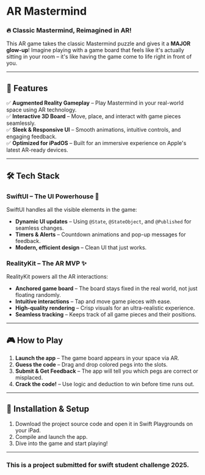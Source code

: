 # AR Mastermind

### 🔥 Classic Mastermind, Reimagined in AR!

This AR game takes the classic Mastermind puzzle and gives it a **MAJOR glow-up**! Imagine playing with a game board that feels like it's actually sitting in your room – it's like having the game come to life right in front of you. 

---

## 🚀 Features
✅ **Augmented Reality Gameplay** – Play Mastermind in your real-world space using AR technology.  
✅ **Interactive 3D Board** – Move, place, and interact with game pieces seamlessly.  
✅ **Sleek & Responsive UI** – Smooth animations, intuitive controls, and engaging feedback.  
✅ **Optimized for iPadOS** – Built for an immersive experience on Apple's latest AR-ready devices.  

---

## 🛠️ Tech Stack

### SwiftUI – The UI Powerhouse 🎨
SwiftUI handles all the visible elements in the game:
- **Dynamic UI updates** – Using `@State`, `@StateObject`, and `@Published` for seamless changes.
- **Timers & Alerts** – Countdown animations and pop-up messages for feedback.
- **Modern, efficient design** – Clean UI that just works.

### RealityKit – The AR MVP ✨
RealityKit powers all the AR interactions:
- **Anchored game board** – The board stays fixed in the real world, not just floating randomly.
- **Intuitive interactions** – Tap and move game pieces with ease.
- **High-quality rendering** – Crisp visuals for an ultra-realistic experience.
- **Seamless tracking** – Keeps track of all game pieces and their positions.

---

## 🎮 How to Play
1. **Launch the app** – The game board appears in your space via AR.
2. **Guess the code** – Drag and drop colored pegs into the slots.
3. **Submit & Get Feedback** – The app will tell you which pegs are correct or misplaced.
4. **Crack the code!** – Use logic and deduction to win before time runs out.

---

## 📌 Installation & Setup
1. Download the project source code and open it in Swift Playgrounds on your iPad.
2. Compile and launch the app.
3. Dive into the game and start playing!

---
### This is a project submitted for swift student challenge 2025.

